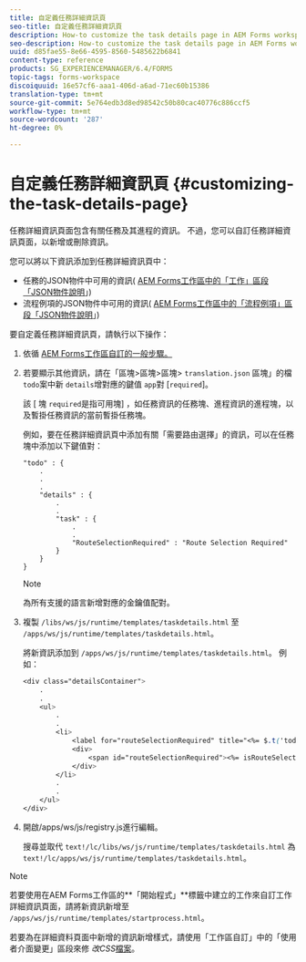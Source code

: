 ```yaml
---
title: 自定義任務詳細資訊頁
seo-title: 自定義任務詳細資訊頁
description: How-to customize the task details page in AEM Forms workspace to modify the default information displayed about a task.
seo-description: How-to customize the task details page in AEM Forms workspace to modify the default information displayed about a task.
uuid: d85fae55-8e66-4595-8560-5485622b6841
content-type: reference
products: SG_EXPERIENCEMANAGER/6.4/FORMS
topic-tags: forms-workspace
discoiquuid: 16e57cf6-aaa1-406d-a6ad-71ec60b15386
translation-type: tm+mt
source-git-commit: 5e764edb3d8ed98542c50b80cac40776c886ccf5
workflow-type: tm+mt
source-wordcount: '287'
ht-degree: 0%

---
```



# 自定義任務詳細資訊頁 {#customizing-the-task-details-page}

任務詳細資訊頁面包含有關任務及其進程的資訊。 不過，您可以自訂任務詳細資訊頁面，以新增或刪除資訊。

您可以將以下資訊添加到任務詳細資訊頁中：

* 任務的JSON物件中可用的資訊( [AEM Forms工作區中的「工作」區段「JSON物件說明](/help/forms/using/html-workspace-json-object-description.md)」)
* 流程例項的JSON物件中可用的資訊( [AEM Forms工作區中的「流程例項」區段「JSON物件說明](/help/forms/using/html-workspace-json-object-description.md)」)

要自定義任務詳細資訊頁，請執行以下操作：

1. 依循 [AEM Forms工作區自訂的一般步驟。](/help/forms/using/generic-steps-html-workspace-customization.md)
1. 若要顯示其他資訊，請在「區塊>區塊>區塊> `translation.json` 區塊」的檔 `todo`案中新 `details`增對應的鍵值 `app`對 [`required`]。

   該 [ 塊 `required`是指可用塊] ，如任務資訊的任務塊、進程資訊的進程塊，以及暫掛任務資訊的當前暫掛任務塊。

   例如，要在任務詳細資訊頁中添加有關「需要路由選擇」的資訊，可以在任務塊中添加以下鍵值對：

   ```
   "todo" : {
       .
       .
       .
       "details" : {
           .
           .
           "task" : {
               .
               .
               "RouteSelectionRequired" : "Route Selection Required"
           }
       }
   }
   ```

   >[!NOTE]
   >
   >為所有支援的語言新增對應的金鑰值配對。

1. 複製 `/libs/ws/js/runtime/templates/taskdetails.html` 至 `/apps/ws/js/runtime/templates/taskdetails.html`。

   將新資訊添加到 `/apps/ws/js/runtime/templates/taskdetails.html`。 例如：

   ```css
   <div class="detailsContainer">
       .
       .
       <ul>
           .
           .
           <li>
               <label for="routeSelectionRequired" title="<%= $.t('todo.details.task.RouteSelectionRequired')%>"><%= $.t('todo.details.task.RouteSelectionRequired')%></label>
               <div>
                   <span id="routeSelectionRequired"><%= isRouteSelectionRequired != null ? isRouteSelectionRequired : ''%></span>
               </div>
           </li>
           .
           .
       </ul>
   </div>
   ```

1. 開啟/apps/ws/js/registry.js進行編輯。

   搜尋並取代 `text!/lc/libs/ws/js/runtime/templates/taskdetails.html` 為 `text!/lc/apps/ws/js/runtime/templates/taskdetails.html`。

>[!NOTE]
>
>若要使用在AEM Forms工作區的**「開始程式」**標籤中建立的工作來自訂工作詳細資訊頁面，請將新資訊新增至 `/apps/ws/js/runtime/templates/startprocess.html`。
>
>若要為在詳細資料頁面中新增的資訊新增樣式，請使用「工作區自訂」中的「使用者介面變更」區段來修 *改CSS*[檔案](/help/forms/using/changing-locale-user-interface.md)。
